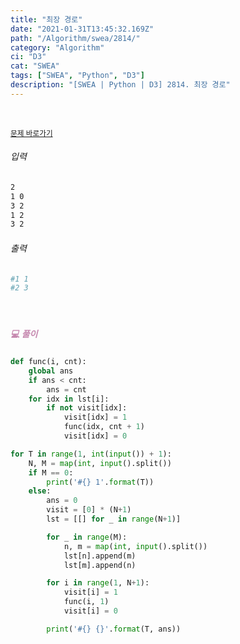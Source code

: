 ```yaml
---
title: "최장 경로"
date: "2021-01-31T13:45:32.169Z"
path: "/Algorithm/swea/2814/"
category: "Algorithm"
ci: "D3"
cat: "SWEA"
tags: ["SWEA", "Python", "D3"]
description: "[SWEA | Python | D3] 2814. 최장 경로"
---
```


<br />

<a href="https://swexpertacademy.com/main/code/problem/problemDetail.do?problemLevel=3&contestProbId=AV7GOPPaAeMDFAXB&categoryId=AV7GOPPaAeMDFAXB&categoryType=CODE&problemTitle=&orderBy=FIRST_REG_DATETIME&selectCodeLang=PYTHON&select-1=3&pageSize=10&pageIndex=7"><small>문제 바로가기</small></a>

###### 입력

```sh
2
1 0
3 2
1 2
3 2
```

###### 출력

```sh
#1 1
#2 3
```

<br />

##### <h5 style="color:#C587AE;">💻 풀이</h5>

```python
def func(i, cnt):
    global ans
    if ans < cnt:
        ans = cnt
    for idx in lst[i]:
        if not visit[idx]:
            visit[idx] = 1
            func(idx, cnt + 1)
            visit[idx] = 0

for T in range(1, int(input()) + 1):
    N, M = map(int, input().split())
    if M == 0:
        print('#{} 1'.format(T))
    else:
        ans = 0
        visit = [0] * (N+1)
        lst = [[] for _ in range(N+1)]

        for _ in range(M):
            n, m = map(int, input().split())
            lst[n].append(m)
            lst[m].append(n)

        for i in range(1, N+1):
            visit[i] = 1
            func(i, 1)
            visit[i] = 0

        print('#{} {}'.format(T, ans))
```

